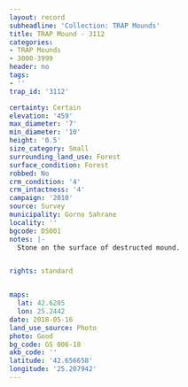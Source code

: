 ```yaml
---
layout: record
subheadline: 'Collection: TRAP Mounds'
title: TRAP Mound - 3112
categories:
- TRAP Mounds
- 3000-3999
header: no
tags:
- ''
trap_id: '3112'

certainty: Certain
elevation: '459'
max_diameter: '7'
min_diameter: '10'
height: '0.5'
size_category: Small
surrounding_land_use: Forest
surface_condition: Forest
robbed: No
crm_condition: '4'
crm_intactness: '4'
campaign: '2010'
source: Survey
municipality: Gorno Sahrane
locality: ''
bgcode: DS001
notes: |-
  Stone on the surface of destructed mound.


rights: standard


maps:
  lat: 42.6285
  lon: 25.2442
date: 2018-05-16
land_use_source: Photo
photo: Good
bg_code: GS 006-18
akb_code: ''
latitude: '42.656658'
longitude: '25.207942'
---
```

